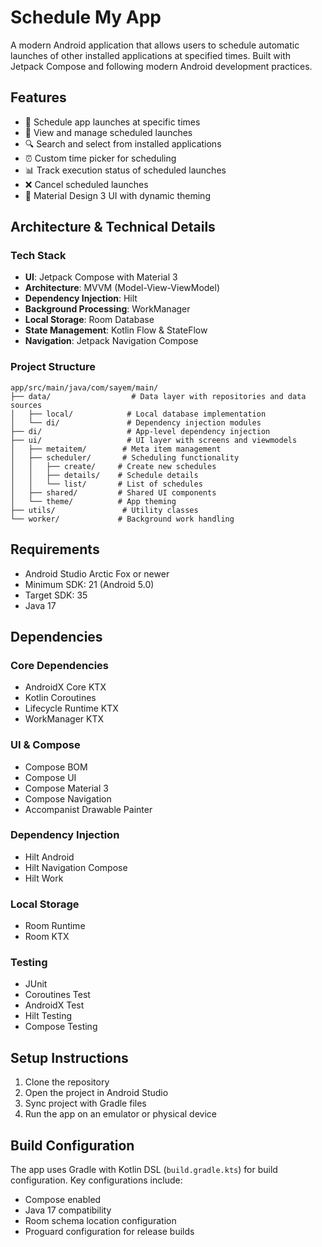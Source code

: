 # Schedule My App

A modern Android application that allows users to schedule automatic launches of other installed applications at specified times. Built with Jetpack Compose and following modern Android development practices.

## Features

- 📱 Schedule app launches at specific times
- 📅 View and manage scheduled launches
- 🔍 Search and select from installed applications
- ⏰ Custom time picker for scheduling
- 📊 Track execution status of scheduled launches
- ❌ Cancel scheduled launches
- 🎨 Material Design 3 UI with dynamic theming

## Architecture & Technical Details

### Tech Stack

- **UI**: Jetpack Compose with Material 3
- **Architecture**: MVVM (Model-View-ViewModel)
- **Dependency Injection**: Hilt
- **Background Processing**: WorkManager
- **Local Storage**: Room Database
- **State Management**: Kotlin Flow & StateFlow
- **Navigation**: Jetpack Navigation Compose

### Project Structure

```
app/src/main/java/com/sayem/main/
├── data/                  # Data layer with repositories and data sources
│   ├── local/            # Local database implementation
│   └── di/               # Dependency injection modules
├── di/                   # App-level dependency injection
├── ui/                   # UI layer with screens and viewmodels
│   ├── metaitem/        # Meta item management
│   ├── scheduler/       # Scheduling functionality
│   │   ├── create/     # Create new schedules
│   │   ├── details/    # Schedule details
│   │   └── list/       # List of schedules
│   ├── shared/         # Shared UI components
│   └── theme/          # App theming
├── utils/               # Utility classes
└── worker/             # Background work handling
```

## Requirements

- Android Studio Arctic Fox or newer
- Minimum SDK: 21 (Android 5.0)
- Target SDK: 35
- Java 17

## Dependencies

### Core Dependencies
- AndroidX Core KTX
- Kotlin Coroutines
- Lifecycle Runtime KTX
- WorkManager KTX

### UI & Compose
- Compose BOM
- Compose UI
- Compose Material 3
- Compose Navigation
- Accompanist Drawable Painter

### Dependency Injection
- Hilt Android
- Hilt Navigation Compose
- Hilt Work

### Local Storage
- Room Runtime
- Room KTX

### Testing
- JUnit
- Coroutines Test
- AndroidX Test
- Hilt Testing
- Compose Testing

## Setup Instructions

1. Clone the repository
2. Open the project in Android Studio
3. Sync project with Gradle files
4. Run the app on an emulator or physical device

## Build Configuration

The app uses Gradle with Kotlin DSL (`build.gradle.kts`) for build configuration. Key configurations include:

- Compose enabled
- Java 17 compatibility
- Room schema location configuration
- Proguard configuration for release builds
